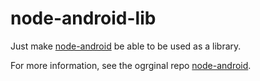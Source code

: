 node-android-lib
===============

Just make [node-android](https://github.com/InstantWebP2P/node-android) be able to be used as a library.

For more information, see the ogrginal repo [node-android](https://github.com/InstantWebP2P/node-android).

